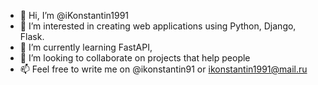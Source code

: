 - 👋 Hi, I’m @iKonstantin1991
- 👀 I’m interested in creating web applications using Python, Django, Flask.
- 🌱 I’m currently learning FastAPI,
- 💞️ I’m looking to collaborate on projects that help people
- 📫 Feel free to write me on @ikonstantin91 or ikonstantin1991@mail.ru

<!---
iKonstantin1991/iKonstantin1991 is a ✨ special ✨ repository because its `README.md` (this file) appears on your GitHub profile.
You can click the Preview link to take a look at your changes.
--->

